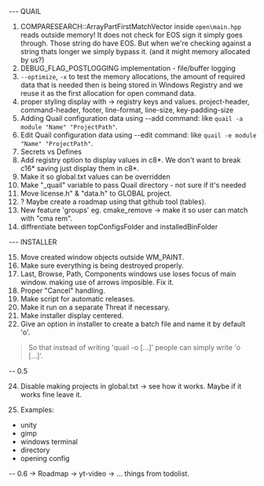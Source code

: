 
--- QUAIL

01. COMPARESEARCH::ArrayPartFirstMatchVector inside `open\main.hpp` reads outside memory!
	It does not check for EOS sign it simply goes through. Those string do have EOS.
	But when we're checking against a string thats longer we simply bypass it. (and it might memory allocated by us?)
02. DEBUG_FLAG_POSTLOGGING implementation - file/buffer logging
03. `--optimize`, `-x` to test the memory allocations, the amount of required data that is needed 
	then is being stored in Windows Registry and we reuse it as the first allocation for open command data.
04. proper styling display with -> registry keys and values.
	project-header, command-header, footer, line-format, line-size, key-padding-size
05. Adding Quail configuration data using --add command: like `quail -a module "Name" "ProjectPath"`.
06. Edit Quail configuration data using --edit command: like `quail -e module "Name" "ProjectPath"`.
07. Secrets vs Defines
08. Add registry option to display values in c8*. We don't want to break c16* saving just display them in c8*.
09. Make it so global.txt values can be overridden
10. Make "_quail" variable to pass Quail directory - not sure if it's needed
11. Move license.h" & "data.h" to GLOBAL project.
12. ? Maybe create a roadmap using that github tool (tables).
13. New feature 'groups' eg. cmake_remove -> make it so user can match with "cma rem".
14. diffrentiate between topConfigsFolder and installedBinFolder



--- INSTALLER

15. Move created window objects outside WM_PAINT.
16. Make sure everything is being destroyed properly.
18. Last, Browse, Path, Components windows use loses focus of main window. making use of arrows imposible. Fix it.
19. Proper "Cancel" handling.
20. Make script for automatic releases.
21. Make it run on a separate Threat if necessary.
22. Make installer display centered.
23. Give an option in installer to create a batch file and name it by default 'o'.
> So that instead of writing 'quail -o [...]' people can simply write 'o [...]'.

-- 0.5

24. Disable making projects in global.txt -> see how it works. Maybe if it works fine leave it.

25. Examples:
- unity
- gimp
- windows terminal
- directory
- opening config

-- 0.6
-> Roadmap
-> yt-video
-> ... things from todolist.
